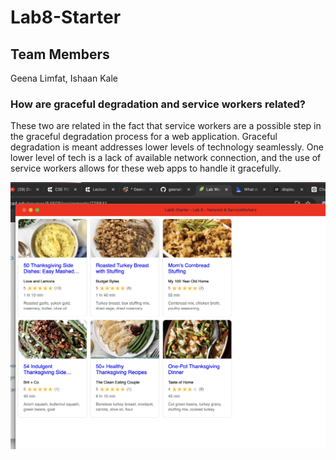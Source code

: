 # Lab8-Starter
## Team Members
Geena Limfat, Ishaan Kale

### How are graceful degradation and service workers related?
These two are related in the fact that service workers are a possible step in the graceful degradation process for a web application. Graceful degradation is meant addresses lower levels of technology seamlessly. One lower level of tech is a lack of available network connection, and the use of service workers allows for these web apps to handle it gracefully.

![PWA for Recipes](pwa.png)